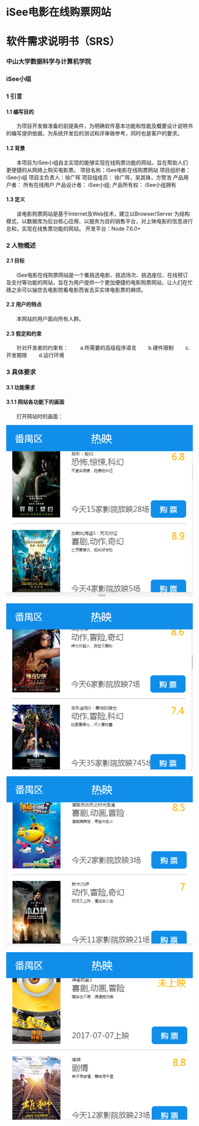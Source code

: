 ﻿# **iSee电影在线购票网站**
# **软件需求说明书（SRS）**



### 中山大学数据科学与计算机学院
### iSee小组


### **1 引言**
#### **1.1 编写目的**
&#8195;&#8195;为项目开发做准备的前提条件，为明确软件基本功能和性能及概要设计说明书的编写提供依据，为系统开发后的测试和评审做参考，同时也是客户的要求。

#### **1.2 背景**
&#8195;&#8195;本项目为iSee小组自主实现的能够实现在线购票功能的网站，旨在帮助人们更便捷的从网络上购买电影票。
项目名称：iSee电影在线购票网站
项目组织者： iSee小组
项目主负责人：徐广晖
项目组成员： 徐广晖，吴其锋，方赞浩
产品用户者： 所有在线用户
产品设计者： iSee小组;
产品所有权： iSee小组拥有

#### **1.3 定义**
&#8195;&#8195;该电影购票网站是基于Internet及Web技术，建立以Browser/Server 为结构模式、以数据库为后台核心应用、以服务为目的销售平台，对上映电影的信息进行总和，实现在线售票功能的网站。
开发平台：Node 7.6.0+

### **2 人物概述**
#### **2.1 目标**
&#8195;&#8195;iSee电影在线购票网站是一个集挑选电影、挑选场次、挑选座位、在线预订及支付等功能的网站，旨在为用户提供一个更加便捷的电影购票网站，让人们在忙碌之余可以抽空去电影院看电影而省去买实体电影票的麻烦。

#### **2.2 用户的特点**
&#8195;&#8195;本网站的用户面向所有人群。

#### **2.3 假定和约束**
&#8195;&#8195;针对开发者的约束有：
&#8195;&#8195;a.所需要的高级程序语言
&#8195;&#8195;b.硬件限制
&#8195;&#8195;c.开发期限
&#8195;&#8195;d.运行环境

### **3 具体要求**
#### **3.1 功能需求**
#### 3.1.1 网站各功能下的画面


&#8195;&#8195;打开网站时的画面：


![](https://github.com/iSee-SYSU/documents/blob/master/img/init1.png)



![](https://github.com/iSee-SYSU/documents/blob/master/img/init2.png)



![](https://github.com/iSee-SYSU/documents/blob/master/img/init3.png)



![](https://github.com/iSee-SYSU/documents/blob/master/img/init4.png)

